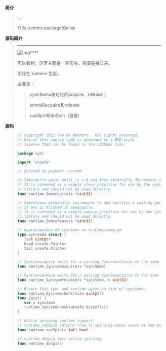 **简介**

> ...
>
> 
>
> 作为 runtime package的alias

**源码简介**

> ****
>
> ![img](https://kshttps0.wiz.cn/wiz-resource/89077880-eff4-11e0-a402-00237def97cc/4c5860c6-05c3-4a59-9611-6c39d90ac17d/index_files/4fa8d3a3-1f99-48ac-9cbf-24d839b0c0a6.png)****
>
> 可以看到，这里主要是一些签名，需要链接过来。
>
> 实现在 runtime 包里。
>
> 主要是：

> > syncSema和对应的acquire、release；
> >
> > sema的acquire和release
> >
> > canSpin和doSpin（自旋）

**源码**

> ```Go
> // Copyright 2012 The Go Authors.  All rights reserved.
> // Use of this source code is governed by a BSD-style
> // license that can be found in the LICENSE file.
>
> package sync
>
> import "unsafe"
>
> // defined in package runtime
>
> // Semacquire waits until *s > 0 and then atomically decrements it.
> // It is intended as a simple sleep primitive for use by the synchronization
> // library and should not be used directly.
> func runtime_Semacquire(s *uint32)
>
> // Semrelease atomically increments *s and notifies a waiting goroutine
> // if one is blocked in Semacquire.
> // It is intended as a simple wakeup primitive for use by the synchronization
> // library and should not be used directly.
> func runtime_Semrelease(s *uint32)
>
> // Approximation of syncSema in runtime/sema.go.
> type syncSema struct {
>    lock uintptr
>    head unsafe.Pointer
>    tail unsafe.Pointer
> }
>
> // Syncsemacquire waits for a pairing Syncsemrelease on the same semaphore s.
> func runtime_Syncsemacquire(s *syncSema)
>
> // Syncsemrelease waits for n pairing Syncsemacquire on the same semaphore s.
> func runtime_Syncsemrelease(s *syncSema, n uint32)
>
> // Ensure that sync and runtime agree on size of syncSema.
> func runtime_Syncsemcheck(size uintptr)
> func init() {
>    var s syncSema
>    runtime_Syncsemcheck(unsafe.Sizeof(s))
> }
>
> // Active spinning runtime support.
> // runtime_canSpin returns true is spinning makes sense at the moment.
> func runtime_canSpin(i int) bool
>
> // runtime_doSpin does active spinning.
> func runtime_doSpin()
> ```